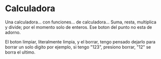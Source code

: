 # Calculadora

Una calculadora... con funciones... de calculadora...
Suma, resta, multiplica y divide; por el momento solo de enteros.
Ese boton del punto no esta de adorno.

El boton limpiar, literalmente limpia, y el borrar, tengo pensado dejarlo para borrar un solo digito
por ejemplo, si tengo "123", presiono borrar, "12" se borra el ultimo.

